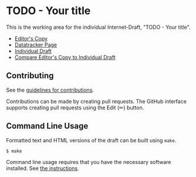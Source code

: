 <!-- regenerate: on (set to off if you edit this file) -->

# TODO - Your title

This is the working area for the individual Internet-Draft, "TODO - Your title".

* [Editor's Copy](https://nedmsmith.github.io/draft-klspa-wimse-verifiable-geo-fence/#go.draft-lkspa-wimse-verifiable-geo-fence.html)
* [Datatracker Page](https://datatracker.ietf.org/doc/draft-lkspa-wimse-verifiable-geo-fence)
* [Individual Draft](https://datatracker.ietf.org/doc/html/draft-lkspa-wimse-verifiable-geo-fence)
* [Compare Editor's Copy to Individual Draft](https://nedmsmith.github.io/draft-klspa-wimse-verifiable-geo-fence/#go.draft-lkspa-wimse-verifiable-geo-fence.diff)


## Contributing

See the
[guidelines for contributions](https://github.com/nedmsmith/draft-klspa-wimse-verifiable-geo-fence/blob/main/CONTRIBUTING.md).

Contributions can be made by creating pull requests.
The GitHub interface supports creating pull requests using the Edit (✏) button.


## Command Line Usage

Formatted text and HTML versions of the draft can be built using `make`.

```sh
$ make
```

Command line usage requires that you have the necessary software installed.  See
[the instructions](https://github.com/martinthomson/i-d-template/blob/main/doc/SETUP.md).


